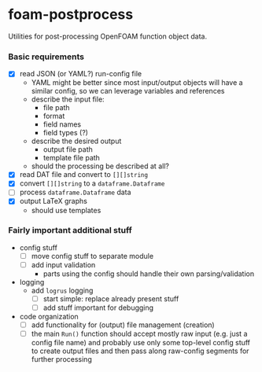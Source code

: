 # foam-postprocess

Utilities for post-processing OpenFOAM function object data.

### Basic requirements

- [x] read JSON (or YAML?) run-config file
	- YAML might be better since most input/output objects will have a similar
	  config, so we can leverage variables and references
	- describe the input file:
		- file path
		- format
		- field names
		- field types (?)
	- describe the desired output
		- output file path
		- template file path
	- should the processing be described at all?
- [x] read DAT file and convert to `[][]string`
- [x] convert `[][]string` to a `dataframe.Dataframe`
- [ ] process `dataframe.Dataframe` data
- [x] output LaTeX graphs
	- should use templates

### Fairly important additional stuff

- config stuff
	- [ ] move config stuff to separate module
	- [ ] add input validation
		- parts using the config should handle their own parsing/validation
- logging
	- add `logrus` logging
		- [ ] start simple: replace already present stuff
		- [ ] add stuff important for debugging
- code organization
	- [ ] add functionality for (output) file management (creation)
	- [ ] the main `Run()` function should accept mostly raw input
		(e.g. just a config file name) and probably use only some top-level
		config stuff to create output files and then pass along raw-config
		segments for further processing

